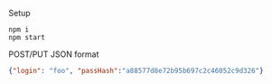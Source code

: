 Setup

```
npm i
npm start
```

POST/PUT JSON format
```json
{"login": "foo", "passHash":"a88577d8e72b95b697c2c46052c9d326"}
```